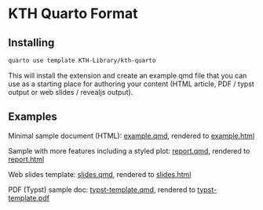 # KTH Quarto Format

## Installing

```bash
quarto use template KTH-Library/kth-quarto
```

This will install the extension and create an example qmd file that you can use as a starting place for authoring your content (HTML article, PDF / typst output or web slides / revealjs output).

## Examples

Minimal sample document (HTML): [example.qmd](example.qmd), rendered to [example.html](example.html?raw=true)

Sample with more features including a styled plot: [report.qmd](report.qmd), rendered to [report.html](report.html?raw=true)

Web slides template: [slides.qmd](slides.qmd), rendered to [slides.html](slides.html?raw=true)

PDF (Typst) sample doc: [typst-template.qmd](typst-template.qmd), rendered to [typst-template.pdf](typst-template.pdf?raw=true)


